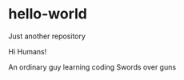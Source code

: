 # hello-world
Just another repository

Hi Humans!

An ordinary guy learning coding
Swords over guns
